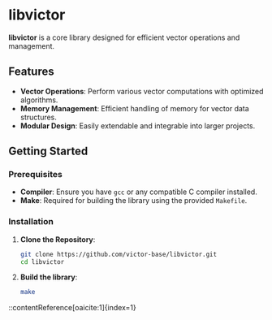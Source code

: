 # libvictor

**libvictor** is a core library designed for efficient vector operations and management. 

## Features

- **Vector Operations**: Perform various vector computations with optimized algorithms.
- **Memory Management**: Efficient handling of memory for vector data structures.
- **Modular Design**: Easily extendable and integrable into larger projects.

## Getting Started

### Prerequisites

- **Compiler**: Ensure you have `gcc` or any compatible C compiler installed.
- **Make**: Required for building the library using the provided `Makefile`.

### Installation

1. **Clone the Repository**:

   ```bash
   git clone https://github.com/victor-base/libvictor.git
   cd libvictor
   ```

2. **Build the library**:

    ```bash
    make
    ````

::contentReference[oaicite:1]{index=1}

